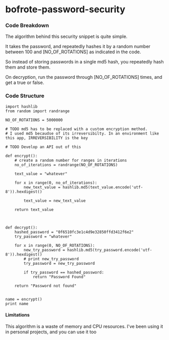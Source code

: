 # bofrote-password-security

### Code Breakdown

The algorithm behind this security snippet is quite simple.

It takes the password, and repeatedly hashes it by a random number between 100 and [NO_OF_ROTATIONS] as indicated in the code.

So instead of storing passwords in a single md5 hash, you repeatedly hash them and store them.

On decryption, run the password through [NO_OF_ROTATIONS] times, and get a true or false.


### Code Structure

```
import hashlib
from random import randrange

NO_OF_ROTATIONS = 5000000

# TODO md5 has to be replaced with a custom encryption method.
# I used md5 becaudse of its irreversibilty. In an environment like this app, IRREVERSIBILITY is the key

# TODO Develop an API out of this

def encrypt():
    # create a random number for ranges in iterations
    no_of_iterations = randrange(NO_OF_ROTATIONS)

    text_value = "whatever"

    for x in range(0, no_of_iterations):
        new_text_value = hashlib.md5(text_value.encode('utf-8')).hexdigest()

        text_value = new_text_value

    return text_value



def decrypt():
    hashed_password = "0f6510fc3e1c4d9e32850ffd3412f6e2"
    try_password = "whatever"

    for x in range(0, NO_OF_ROTATIONS):
        new_try_password = hashlib.md5(try_password.encode('utf-8')).hexdigest()
        # print new_try_password
        try_password = new_try_password

        if try_password == hashed_password:
            return "Password Found"

    return "Password not found"


name = encrypt()
print name
```


#### Limitations

This algorithm is a waste of memory and CPU resources. I've been using it in personal projects, and you can use it too

